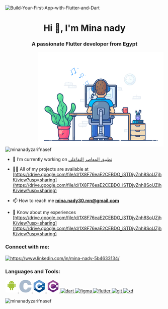 
![Build-Your-First-App-with-Flutter-and-Dart](https://github.com/minanadyzarifnasef/minanadyzarifnasef/assets/17978987/9e3c6a1a-bef3-4cab-8619-e5d0c92ead5c)

<h1 align="center">Hi 👋, I'm Mina nady</h1>



<h3 align="center">A passionate Flutter developer from Egypt</h3>
<img align="right" alt="Coding" width="400" src="https://raw.githubusercontent.com/SupianIDz/SupianIDz/main/coding.gif"/>
<p align="left"> <img src="https://komarev.com/ghpvc/?username=minanadyzarifnasef&label=Profile%20views&color=0e75b6&style=flat" alt="minanadyzarifnasef" /> </p>



- 🔭 I’m currently working on [تطبيق المعاصر التفاعلي](https://play.google.com/store/apps/details?id=com.pixi.sales&pcampaignid=web_share)

- 👨‍💻 All of my projects are available at [https://drive.google.com/file/d/1X8F76eaE2CEBDO_iSTDjyZnh8SoUZjhK/view?usp=sharing](https://drive.google.com/file/d/1X8F76eaE2CEBDO_iSTDjyZnh8SoUZjhK/view?usp=sharing)

- 📫 How to reach me **mina.nady30.mn@gmail.com**

- 📄 Know about my experiences [https://drive.google.com/file/d/1X8F76eaE2CEBDO_iSTDjyZnh8SoUZjhK/view?usp=sharing](https://drive.google.com/file/d/1X8F76eaE2CEBDO_iSTDjyZnh8SoUZjhK/view?usp=sharing)

<h3 align="left">Connect with me:</h3>
<p align="left">
<a href="https://linkedin.com/in/www.linkedin.com/in/mina-nady-5b4633134" target="blank"><img align="center" src="https://raw.githubusercontent.com/rahuldkjain/github-profile-readme-generator/master/src/images/icons/Social/linked-in-alt.svg" alt="https://www.linkedin.com/in/mina-nady-5b4633134/" height="30" width="40" /></a>
</p>

<h3 align="left">Languages and Tools:</h3>
<p align="left"> <a href="https://developer.android.com" target="_blank" rel="noreferrer"> <img src="https://raw.githubusercontent.com/devicons/devicon/master/icons/android/android-original-wordmark.svg" alt="android" width="40" height="40"/> </a> <a href="https://www.cprogramming.com/" target="_blank" rel="noreferrer"> <img src="https://raw.githubusercontent.com/devicons/devicon/master/icons/c/c-original.svg" alt="c" width="40" height="40"/> </a> <a href="https://www.w3schools.com/cpp/" target="_blank" rel="noreferrer"> <img src="https://raw.githubusercontent.com/devicons/devicon/master/icons/cplusplus/cplusplus-original.svg" alt="cplusplus" width="40" height="40"/> </a> <a href="https://www.w3schools.com/cs/" target="_blank" rel="noreferrer"> <img src="https://raw.githubusercontent.com/devicons/devicon/master/icons/csharp/csharp-original.svg" alt="csharp" width="40" height="40"/> </a> <a href="https://dart.dev" target="_blank" rel="noreferrer"> <img src="https://www.vectorlogo.zone/logos/dartlang/dartlang-icon.svg" alt="dart" width="40" height="40"/> </a> <a href="https://www.figma.com/" target="_blank" rel="noreferrer"> <img src="https://www.vectorlogo.zone/logos/figma/figma-icon.svg" alt="figma" width="40" height="40"/> </a> <a href="https://flutter.dev" target="_blank" rel="noreferrer"> <img src="https://www.vectorlogo.zone/logos/flutterio/flutterio-icon.svg" alt="flutter" width="40" height="40"/> </a> <a href="https://git-scm.com/" target="_blank" rel="noreferrer"> <img src="https://www.vectorlogo.zone/logos/git-scm/git-scm-icon.svg" alt="git" width="40" height="40"/> </a> <a href="https://www.adobe.com/products/xd.html" target="_blank" rel="noreferrer"> <img src="https://cdn.worldvectorlogo.com/logos/adobe-xd.svg" alt="xd" width="40" height="40"/> </a> </p>

<p><img align="center" src="[https://github-readme-stats.vercel.app/api/top-langs?username=minanadyzarifnasef&show_icons=true&locale=en&layout=compact](https://github-readme-stats.vercel.app/api/top-langs?username=minanadyzarifnasef&show_icons=true&locale=en&layout=compact)" alt="minanadyzarifnasef" /></p>



